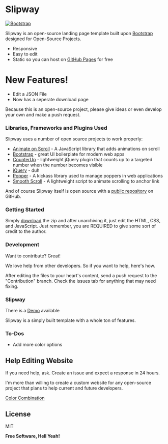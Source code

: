 # Slipway

[![Bootstrap](https://image.ibb.co/cj8yw5/powered_by_bootstrap.png)](https://getbootstrap.com/)

Slipway is an open-source landing page template built upon [Bootstrap] designed for Open-Source Projects.

  - Responsive
  - Easy to edit
  - Static so you can host on [GitHub Pages] for free

# New Features!

  - Edit a JSON File
  - Now has a seperate download page


Because this is an open-source project, please give ideas or even develop your own and make a push request.

### Libraries, Frameworks and Plugins  Used

Slipway uses a number of open source projects to work properly:

* [Animate on Scroll] - A JavaScript library that adds animations on scroll
* [Bootstrap] - great UI boilerplate for modern web apps
* [CounterUp] - lightweight jQuery plugin that counts up to a targeted number when the number becomes visible
* [jQuery] - duh
* [Popper] - A kickass library used to manage poppers in web applications
* [Smooth Scroll] - A lightweight script to animate scrolling to anchor link

And of course Slipway itself is open source with a [public repository][SlipwayGIT]
 on GitHub.

### Getting Started

Simply [download] the zip and after unarchiving it, just edit the HTML, CSS, and JavaScript. Just remember, you are REQUIRED to give some sort of credit to the author.

### Development

Want to contribute? Great!

We love help from other developers. So if you want to help, here's how.

After editing the files to your heart's content, send a push request to the "Contribution" branch. Check the issues tab for anything that may need fixing.

### Slipway
There is a [Demo] available

Slipway is a simply built template with a whole ton of features.

### To-Dos

 - Add more color options

## Help Editing Website
If you need help, ask. Create an issue and expect a response in 24 hours.

I'm more than willing to create a custom website for any open-source project that plans to help current and future developers. 

[Color Combination]

License
----

MIT


**Free Software, Hell Yeah!**


   [slipway]: <https://rrenode.github.io/Slipway/>
   [SlipwayGIT]: <https://github.com/rrenode/Slipway>
   [Bootstrap]: <https://getbootstrap.com/>
   [GitHub Pages]: <https://pages.github.com/>
   [CounterUp]: <https://github.com/bfintal/Counter-Up>
   [jQuery]: <https://jquery.com/>
   [Animate on Scroll]: <https://michalsnik.github.io/aos/>
   [Smooth Scroll]: <https://github.com/cferdinandi/smooth-scroll>
   [Popper]: <https://popper.js.org/>
   [Demo]: <https://rrenode.github.io/Slipway>
   [Color Combination]: <https://www.canva.com/colors/combinations/sunset-at-sea/>
   [download]: <https://github.com/rrenode/Slipway/archive/gh-pages.zip>

